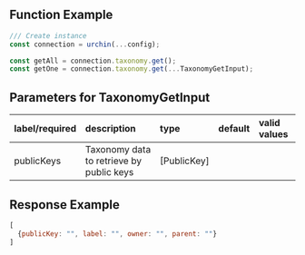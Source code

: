 ## Function Example

```javascript JavaScript
/// Create instance
const connection = urchin(...config); 

const getAll = connection.taxonomy.get();
const getOne = connection.taxonomy.get(...TaxonomyGetInput);


```



## Parameters for TaxonomyGetInput

| label/required | description                              | type         | default | valid values |
| :------------- | :--------------------------------------- | :----------- | :------ | :----------- |
| publicKeys     | Taxonomy data to retrieve by public keys | \[PublicKey] |         |              |

## Response Example

```javascript
[
  {publicKey: "", label: "", owner: "", parent: ""}
]
```